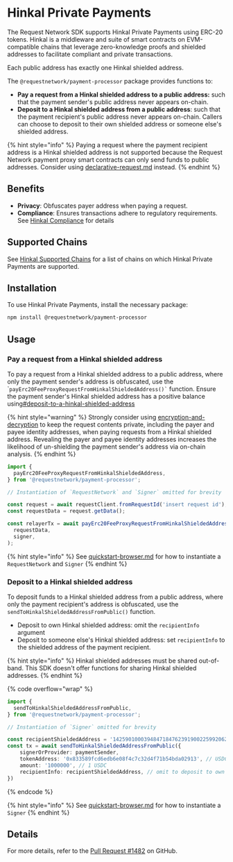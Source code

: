 # Hinkal Private Payments

The Request Network SDK supports Hinkal Private Payments using ERC-20 tokens.  Hinkal is a middleware and suite of smart contracts on EVM-compatible chains that leverage zero-knowledge proofs and shielded addresses to facilitate compliant and private transactions.&#x20;

Each public address has exactly one Hinkal shielded address.

The `@requestnetwork/payment-processor` package provides functions to:

* **Pay a request from a Hinkal shielded address to a public address:** such that the payment sender's public address never appears on-chain.
* **Deposit to a Hinkal shielded address from a public address**: such that the payment recipient's public address never appears on-chain. Callers can choose to deposit to their own shielded address or someone else's shielded address.

{% hint style="info" %}
Paying a request where the payment recipient address is a Hinkal shielded address is not supported because the Request Network payment proxy smart contracts can only send funds to public addresses. Consider using [declarative-request.md](declarative-request.md "mention") instead.
{% endhint %}

## Benefits

* **Privacy**: Obfuscates payer address when paying a request.
* **Compliance**: Ensures transactions adhere to regulatory requirements. See [Hinkal Compliance](https://hinkal-team.gitbook.io/hinkal/hinkal-wallet/compliance) for details

## Supported Chains

See [Hinkal Supported Chains](https://hinkal-team.gitbook.io/hinkal/ecosystem/supported-chains) for a list of chains on which Hinkal Private Payments are supported.

## Installation

To use Hinkal Private Payments, install the necessary package:

```bash
npm install @requestnetwork/payment-processor
```

## Usage

### **Pay a request from a Hinkal shielded address**

To pay a request from a Hinkal shielded address to a public address, where only the payment sender's address is obfuscated, use the \``` payErc20FeeProxyRequestFromHinkalShieldedAddress()` `` function. Ensure the payment sender's Hinkal shielded address has a positive balance using[#deposit-to-a-hinkal-shielded-address](hinkal-private-payments.md#deposit-to-a-hinkal-shielded-address "mention")

{% hint style="warning" %}
Strongly consider using [encryption-and-decryption](../encryption-and-decryption/ "mention") to keep the request contents private, including the payer and payee identity addresses, when paying requests from a Hinkal shielded address. Revealing the payer and payee identity addresses increases the likelihood of un-shielding the payment sender's address via on-chain analysis.
{% endhint %}

```typescript
import { 
  payErc20FeeProxyRequestFromHinkalShieldedAddress,
} from '@requestnetwork/payment-processor';

// Instantiation of `RequestNetwork` and `Signer` omitted for brevity

const request = await requestClient.fromRequestId('insert request id');
const requestData = request.getData();

const relayerTx = await payErc20FeeProxyRequestFromHinkalShieldedAddress(
  requestData,
  signer,
);
```

{% hint style="info" %}
See [quickstart-browser.md](../../get-started/quickstart-browser.md "mention") for how to instantiate a `RequestNetwork` and `Signer`
{% endhint %}

### Deposit to a Hinkal shielded address

To deposit funds to a Hinkal shielded address from a public address, where only the payment recipient's address is obfuscated, use the `sendToHinkalShieldedAddressFromPublic()` function. &#x20;

* Deposit to own Hinkal shielded address: omit the `recipientInfo` argument
* Deposit to someone else's Hinkal shielded address: set `recipientInfo` to the shielded address of the payment recipient.

{% hint style="info" %}
Hinkal shielded addresses must be shared out-of-band. This SDK doesn't offer functions for sharing Hinkal shielded addresses.
{% endhint %}

{% code overflow="wrap" %}
```typescript
import { 
  sendToHinkalShieldedAddressFromPublic,
} from '@requestnetwork/payment-processor';

// Instantiation of `Signer` omitted for brevity

const recipientShieldedAddress = '142590100039484718476239190022599206250779986428210948946438848754146776167,0x096d6d5d8b2292aa52e57123a58fc4d5f3d66171acd895f22ce1a5b16ac51b9e,0xc025ccc6ef46399da52763a866a3a10d2eade509af27eb8411c5d251eb8cd34d'
const tx = await sendToHinkalShieldedAddressFromPublic({
    signerOrProvider: paymentSender,
    tokenAddress: '0x833589fcd6edb6e08f4c7c32d4f71b54bda02913', // USDC on Base
    amount: '1000000', // 1 USDC
    recipientInfo: recipientShieldedAddress, // omit to deposit to own Hinkal shielded address
})
```
{% endcode %}

{% hint style="info" %}
See [quickstart-browser.md](../../get-started/quickstart-browser.md "mention") for how to instantiate a `Signer`
{% endhint %}

## Details

For more details, refer to the [Pull Request #1482](https://github.com/RequestNetwork/requestNetwork/pull/1482) on GitHub.
